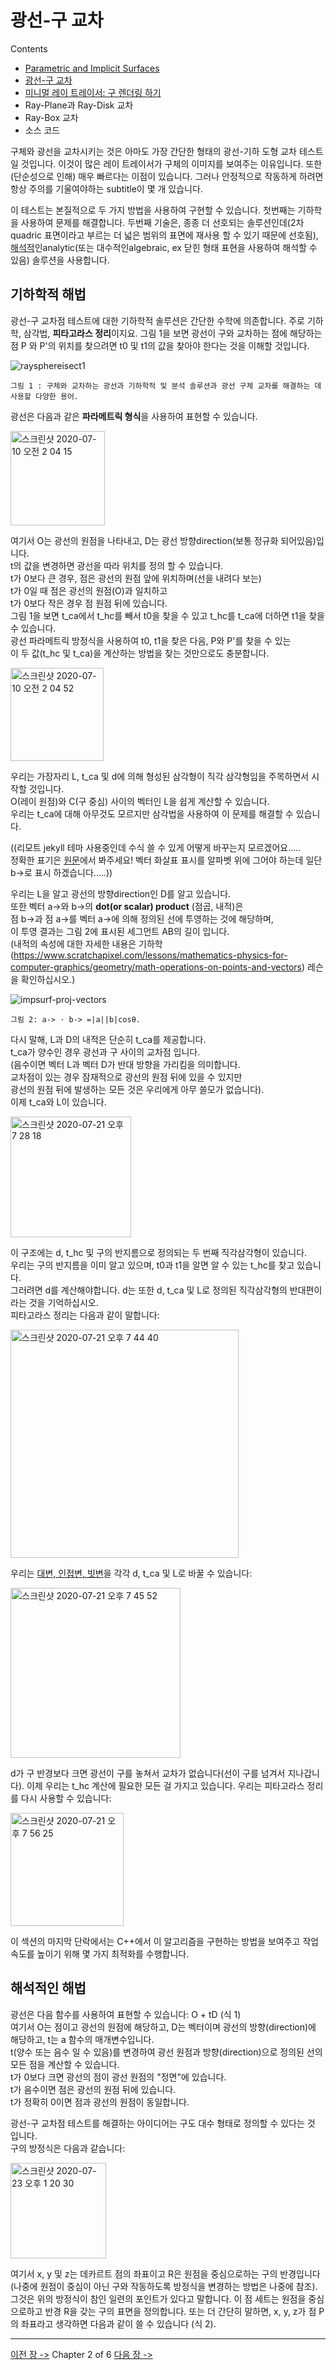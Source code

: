 
# 광선-구 교차

Contents
- [Parametric and Implicit Surfaces](rt-A-Minimal-Ray-Tracer)
- [광선-구 교차](rt-광선-구-교차)
- [미니멀 레이 트레이서: 구 렌더링 하기](rt-미니멀레이트레이서)
- Ray-Plane과 Ray-Disk 교차
- Ray-Box 교차
- 소스 코드

구체와 광선을 교차시키는 것은 아마도 가장 간단한 형태의 광선-기하 도형 교차 테스트 일 것입니다.
이것이 많은 레이 트레이서가 구체의 이미지를 보여주는 이유입니다.
또한 (단순성으로 인해) 매우 빠르다는 이점이 있습니다.
그러나 안정적으로 작동하게 하려면 항상 주의를 기울여야하는 subtitle이 몇 개 있습니다.

이 테스트는 본질적으로 두 가지 방법을 사용하여 구현할 수 있습니다.
첫번째는 기하학을 사용하여 문제를 해결합니다.
두번째 기술은, 종종 더 선호되는 솔루션인데(2차quadric 표면이라고 부르는 더 넓은 범위의 표면에 재사용 할 수 있기 때문에 선호됨),
[해석적](http://www.ktword.co.kr/abbr_view.php?m_temp1=4333)인analytic(또는 대수적인algebraic, ex 닫힌 형태 표현을 사용하여 해석할 수 있음) 솔루션을 사용합니다.

## 기하학적 해법

광선-구 교차점 테스트에 대한 기하학적 솔루션은 간단한 수학에 의존합니다.
주로 기하학, 삼각법, **피타고라스 정리**이지요.
그림 1을 보면 광선이 구와 교차하는 점에 해당하는 점 P 와 P'의 위치를 찾으려면 t0 및 t1의 값을 찾아야 한다는 것을 이해할 것입니다.

![raysphereisect1](https://user-images.githubusercontent.com/53321189/87069125-a1264200-c251-11ea-92d2-752de15aaca1.png)

~~~
그림 1 : 구체와 교차하는 광선과 기하학적 및 분석 솔루션과 광선 구체 교차를 해결하는 데 사용할 다양한 용어.
~~~

광선은 다음과 같은 **파라메트릭 형식**을 사용하여 표현할 수 있습니다.

<img width="151" alt="스크린샷 2020-07-10 오전 2 04 15" src="https://user-images.githubusercontent.com/53321189/87069165-b00cf480-c251-11ea-8af0-3ef25510fcf0.png">

여기서 O는 광선의 원점을 나타내고, D는 광선 방향direction(보통 정규화 되어있음)입니다.<br>
t의 값을 변경하면 광선을 따라 위치를 정의 할 수 있습니다.<br>
t가 0보다 큰 경우, 점은 광선의 원점 앞에 위치하며(선을 내려다 보는)<br>
t가 0일 때 점은 광선의 원점(O)과 일치하고<br>
t가 0보다 작은 경우 점 원점 뒤에 있습니다.<br>
그림 1을 보면 t_ca에서 t_hc를 빼서 t0을 찾을 수 있고 t_hc를 t_ca에 더하면 t1을 찾을 수 있습니다.<br>
광선 파라메트릭 방정식을 사용하여 t0, t1을 찾은 다음, P와 P'를 찾을 수 있는<br>
이 두 값(t_hc 및 t_ca)을 계산하는 방법을 찾는 것만으로도 충분합니다.

<img width="149" alt="스크린샷 2020-07-10 오전 2 04 52" src="https://user-images.githubusercontent.com/53321189/87069219-c9ae3c00-c251-11ea-8087-270b401a3bc8.png">

우리는 가장자리 L, t_ca 및 d에 의해 형성된 삼각형이 직각 삼각형임을 주목하면서 시작할 것입니다.<br>
O(레이 원점)와 C(구 중심) 사이의 벡터인 L을 쉽게 계산할 수 있습니다.<br>
우리는 t_ca에 대해 아무것도 모르지만 삼각법을 사용하여 이 문제를 해결할 수 있습니다.<br>

((리모트 jekyll 테마 사용중인데 수식 쓸 수 있게 어떻게 바꾸는지 모르겠어요.....<br>
정확한 표기은 [원문](https://www.scratchapixel.com/lessons/3d-basic-rendering/minimal-ray-tracer-rendering-simple-shapes/ray-sphere-intersection)에서 봐주세요! 벡터 화살표 표시를 알파벳 위에 그어야 하는데 일단 b->로 표시 하겠습니다.....))

우리는 L을 알고 광선의 방향direction인 D를 알고 있습니다.<br>
또한 벡터 a->와 b->의 **dot(or scalar) product** (점곱, 내적)은 <br>
점 b->과 점 a->를 벡터 a->에 의해 정의된 선에 투영하는 것에 해당하며,<br>
이 투영 결과는 그림 2에 표시된 세그먼트 AB의 길이 입니다.<br>
(내적의 속성에 대한 자세한 내용은 기하학(https://www.scratchapixel.com/lessons/mathematics-physics-for-computer-graphics/geometry/math-operations-on-points-and-vectors) 레슨을 확인하십시오.)

![impsurf-proj-vectors](https://user-images.githubusercontent.com/53321189/88250758-85a44800-cce3-11ea-9f60-53a9de2abbe2.png)

~~~
그림 2: a-> ⋅ b-> =|a||b|cosθ.
~~~

다시 말해, L과 D의 내적은 단순히 t_ca를 제공합니다.<br>
t_ca가 양수인 경우 광선과 구 사이의 교차점 입니다.<br>
(음수이면 벡터 L과 벡터 D가 반대 방향을 가리킴을 의미합니다.<br>
교차점이 있는 경우 잠재적으로 광선의 원점 뒤에 있을 수 있지만<br>
광선의 원점 뒤에 발생하는 모든 것은 우리에게 아무 쓸모가 없습니다).<br>
이제 t_ca와 L이 있습니다.

<img width="193" alt="스크린샷 2020-07-21 오후 7 28 18" src="https://user-images.githubusercontent.com/53321189/88251012-6b1e9e80-cce4-11ea-835e-5548a5ab2782.png">

이 구조에는 d, t_hc 및 구의 반지름으로 정의되는 두 번째 직각삼각형이 있습니다.<br>
우리는 구의 반지름을 이미 알고 있으며, t0과 t1을 알면 알 수 있는 t_hc를 찾고 있습니다.<br>
그러려면 d를 계산해야합니다. d는 또한 d, t_ca 및 L로 정의된 직각삼각형의 반대편이라는 것을 기억하십시오.<br>
피타고라스 정리는 다음과 같이 말합니다:

<img width="365" alt="스크린샷 2020-07-21 오후 7 44 40" src="https://user-images.githubusercontent.com/53321189/88251121-c94b8180-cce4-11ea-82c3-ccf385549d00.png">

우리는 [대변, 인접변, 빗변](https://ko.khanacademy.org/math/trigonometry/trigonometry-right-triangles/intro-to-the-trig-ratios/a/opposite-adjacent-hypotenuse)을 각각 d, t_ca 및 L로 바꿀 수 있습니다:

<img width="272" alt="스크린샷 2020-07-21 오후 7 45 52" src="https://user-images.githubusercontent.com/53321189/88251192-f730c600-cce4-11ea-8a74-fc4b7d66a25e.png">

d가 구 반경보다 크면 광선이 구를 놓쳐서 교차가 없습니다(선이 구를 넘겨서 지나갑니다).
이제 우리는 t_hc 계산에 필요한 모든 걸 가지고 있습니다. 우리는 피타고라스 정리를 다시 사용할 수 있습니다:

<img width="181" alt="스크린샷 2020-07-21 오후 7 56 25" src="https://user-images.githubusercontent.com/53321189/88251289-5e4e7a80-cce5-11ea-82b2-191fb0fc2976.png">

이 섹션의 마지막 단락에서는 C++에서 이 알고리즘을 구현하는 방법을 보여주고 작업 속도를 높이기 위해 몇 가지 최적화를 수행합니다.

## 해석적인 해법

광선은 다음 함수를 사용하여 표현할 수 있습니다: O + tD (식 1)<br>
여기서 O는 점이고 광선의 원점에 해당하고, D는 벡터이며 광선의 방향(direction)에 해당하고, t는 a 함수의 매개변수입니다.<br>
t(양수 또는 음수 일 수 있음)를 변경하여 광선 원점과 방향(direction)으로 정의된 선의 모든 점을 계산할 수 있습니다.<br>
t가 0보다 크면 광선의 점이 광선 원점의 "정면"에 있습니다.<br>
t가 음수이면 점은 광선의 원점 뒤에 있습니다.<br>
t가 정확히 0이면 점과 광선의 원점이 동일합니다.<br>

광선-구 교차점 테스트를 해결하는 아이디어는 구도 대수 형태로 정의할 수 있다는 것 입니다.<br>
구의 방정식은 다음과 같습니다:

<img width="153" alt="스크린샷 2020-07-23 오후 1 20 30" src="https://user-images.githubusercontent.com/53321189/88251984-90f97280-cce7-11ea-9f4c-ccb578e0b11f.png">

여기서 x, y 및 z는 데카르트 점의 좌표이고 R은 원점을 중심으로하는 구의 반경입니다 (나중에 원점이 중심이 아닌 구와 작동하도록 방정식을 변경하는 방법은 나중에 참조). 그것은 위의 방정식이 참인 일련의 포인트가 있다고 말합니다. 이 점 세트는 원점을 중심으로하고 반경 R을 갖는 구의 표면을 정의합니다. 또는 더 간단히 말하면, x, y, z가 점 P의 좌표라고 생각하면 다음과 같이 쓸 수 있습니다 (식 2).














------------------------
[이전 장 ->](rt-A-Minimal-Ray-Tracer)          Chapter 2 of 6         [다음 장 ->](rt-미니멀레이트레이서)
